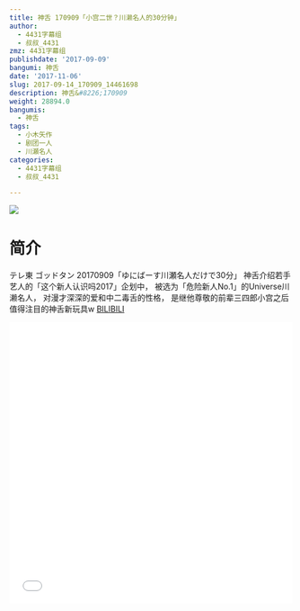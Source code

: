 ```yaml
---
title: 神舌 170909「小宫二世？川濑名人的30分钟」
author:
  - 4431字幕组
  - 叔叔_4431
zmz: 4431字幕组
publishdate: '2017-09-09'
bangumi: 神舌
date: '2017-11-06'
slug: 2017-09-14_170909_14461698
description: 神舌&#8226;170909
weight: 28894.0
bangumis:
  - 神舌
tags:
  - 小木矢作
  - 剧团一人
  - 川瀬名人
categories:
  - 4431字幕组
  - 叔叔_4431

---
```

![](https://i.imgur.com/LqWra8m.png)
# 简介  
テレ東
ゴッドタン 20170909「ゆにばーす川瀬名人だけで30分」
神舌介绍若手艺人的「这个新人认识吗2017」企划中，
被选为「危险新人No.1」的Universe川濑名人，
对漫才深深的爱和中二毒舌的性格，
是继他尊敬的前辈三四郎小宫之后值得注目的神舌新玩具w
  [BILIBILI](https://www.bilibili.com/video/av14461698/)

  <iframe src="//www.bilibili.com/blackboard/player.html?aid=14461698" width="100%" height="500" frameborder="0" allowfullscreen="allowfullscreen"></iframe>
